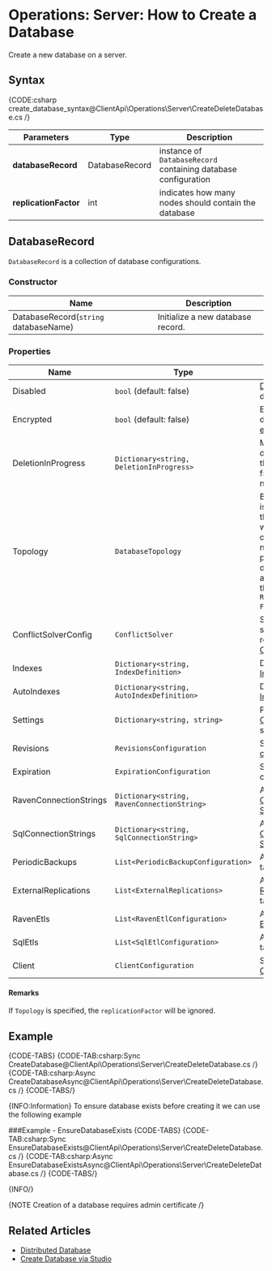 # Operations: Server: How to Create a Database

Create a new database on a server.

## Syntax

{CODE:csharp create_database_syntax@ClientApi\Operations\Server\CreateDeleteDatabase.cs /}

| Parameters | Type | Description |
| ------------- | ------------- | ----- |
| **databaseRecord** | DatabaseRecord | instance of `DatabaseRecord` containing database configuration |
| **replicationFactor** | int | indicates how many nodes should contain the database |


## DatabaseRecord

`DatabaseRecord` is a collection of database configurations.  

### Constructor

| Name | Description |
| - | - |
| DatabaseRecord(`string` databaseName) | Initialize a new database record. |

### Properties
| Name | Type | Description |
| - | - | - |
| Disabled | `bool` (default: false) | [Disable](../../../client-api/operations/server-wide/toggle-databases-state) the database. |
| Encrypted | `bool` (default: false) | Enables database [encryption](../../../server/security/encryption/database-encryption). |
| DeletionInProgress | `Dictionary<string, DeletionInProgress>` | Mark the deletion of the database from specific nodes. |
| Topology | `DatabaseTopology` | By default it is `null` and the server will decided on which nodes to place the database according to the `Replication Factor`. |
| ConflictSolverConfig | `ConflictSolver` | Specify the strategy to resolve [Conflicts](../../../server/clustering/replication/replication-conflicts). |
| Indexes | `Dictionary<string, IndexDefinition>` | Define [Indexes](../../../Indexes/creating-and-deploying#using-maintenance-operations) |
| AutoIndexes | `Dictionary<string, AutoIndexDefinition>` | Define [Auto Indexes](../../../Indexes/creating-and-deploying#using-maintenance-operations) |
| Settings | `Dictionary<string, string>` | Provide [Configuration](../../../server/configuration/configuration-options) settings. |
| Revisions | `RevisionsConfiguration` | Set [Revisions  configuration](../../../document-extensions/revisions/client-api/operations/configure-revisions). |
| Expiration | `ExpirationConfiguration` | Set [Expiration](../../../server/extensions/expiration) configuration. |
| RavenConnectionStrings | `Dictionary<string, RavenConnectionString>` | Add [Raven Connection String](../../../client-api/operations/maintenance/connection-strings/add-connection-string)|
| SqlConnectionStrings | `Dictionary<string, SqlConnectionString>` | Add [SQL Connection String](../../../client-api/operations/maintenance/connection-strings/add-connection-string) |
| PeriodicBackups | `List<PeriodicBackupConfiguration>` | Add [Backup](../../../server/ongoing-tasks/backup-overview) tasks. |
| ExternalReplications | `List<ExternalReplications>` | Add [External Replication](../../../server/ongoing-tasks/external-replication) tasks. |
| RavenEtls | `List<RavenEtlConfiguration>` | Add [Raven ETL](../../../server/ongoing-tasks/etl/raven) tasks. |
| SqlEtls | `List<SqlEtlConfiguration>` | Add [SQL ETL](../../../server/ongoing-tasks/etl/sql) tasks. |
| Client | `ClientConfiguration` | Set [Client Configuration](../../../studio/server/client-configuration) |

#### Remarks
If `Topology` is specified, the `replicationFactor` will be ignored.

## Example

{CODE-TABS}
{CODE-TAB:csharp:Sync CreateDatabase@ClientApi\Operations\Server\CreateDeleteDatabase.cs /}
{CODE-TAB:csharp:Async CreateDatabaseAsync@ClientApi\Operations\Server\CreateDeleteDatabase.cs /}
{CODE-TABS/}

{INFO:Information}
To ensure database exists before creating it we can use the following example

###Example - EnsureDatabaseExists
{CODE-TABS}
{CODE-TAB:csharp:Sync EnsureDatabaseExists@ClientApi\Operations\Server\CreateDeleteDatabase.cs /}
{CODE-TAB:csharp:Async EnsureDatabaseExistsAsync@ClientApi\Operations\Server\CreateDeleteDatabase.cs /}
{CODE-TABS/}

{INFO/}

{NOTE Creation of a database requires admin certificate /}

## Related Articles
- [Distributed Database](../../../server/clustering/distribution/distributed-database)
- [Create Database via Studio](../../../studio/database/create-new-database/general-flow)
